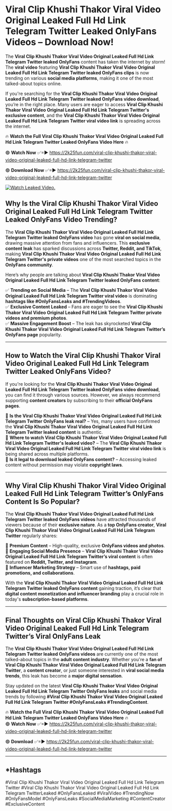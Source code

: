 # Viral Clip Khushi Thakor Viral Video Original Leaked Full Hd Link Telegram Twitter Leaked OnlyFans Videos – Download Now!

The **Viral Clip Khushi Thakor Viral Video Original Leaked Full Hd Link Telegram Twitter leaked OnlyFans** content has taken the internet by storm! The **viral video** featuring **Viral Clip Khushi Thakor Viral Video Original Leaked Full Hd Link Telegram Twitter leaked OnlyFans clips** is now trending on various **social media platforms**, making it one of the most talked-about topics online.  

If you're searching for the **Viral Clip Khushi Thakor Viral Video Original Leaked Full Hd Link Telegram Twitter leaked OnlyFans video download**, you’re in the right place. Many users are eager to access **Viral Clip Khushi Thakor Viral Video Original Leaked Full Hd Link Telegram Twitter's exclusive content**, and the **Viral Clip Khushi Thakor Viral Video Original Leaked Full Hd Link Telegram Twitter viral video link** is spreading across the internet.  

🔥 **Watch the Full Viral Clip Khushi Thakor Viral Video Original Leaked Full Hd Link Telegram Twitter Leaked OnlyFans Video Here** 🔥  

🟢 **Watch Now** ✅=► https://2k25fun.com/viral-clip-khushi-thakor-viral-video-original-leaked-full-hd-link-telegram-twitter

🟢 **Download Now** ✅=► https://2k25fun.com/viral-clip-khushi-thakor-viral-video-original-leaked-full-hd-link-telegram-twitter

[![Watch Leaked Video.](https://miro.medium.com/v2/resize:fit:828/format:webp/1*cilzJN44JGOrTw9NJCrNHA.gif "Watch Leaked Video")](https://2k25fun.com/viral-clip-khushi-thakor-viral-video-original-leaked-full-hd-link-telegram-twitter)

## **Why Is the Viral Clip Khushi Thakor Viral Video Original Leaked Full Hd Link Telegram Twitter Leaked OnlyFans Video Trending?**  

The **Viral Clip Khushi Thakor Viral Video Original Leaked Full Hd Link Telegram Twitter leaked OnlyFans video** has gone **viral on social media**, drawing massive attention from fans and influencers. This **exclusive content leak** has sparked discussions across **Twitter, Reddit, and TikTok**, making **Viral Clip Khushi Thakor Viral Video Original Leaked Full Hd Link Telegram Twitter's private videos** one of the most searched topics in the **OnlyFans community**.  

Here’s why people are talking about **Viral Clip Khushi Thakor Viral Video Original Leaked Full Hd Link Telegram Twitter leaked OnlyFans content**:  

✅ **Trending on Social Media** – The **Viral Clip Khushi Thakor Viral Video Original Leaked Full Hd Link Telegram Twitter viral video** is dominating **hashtags like #OnlyFansLeaks and #TrendingVideos**.  
✅ **Exclusive Content Leaked** – Fans are eager to see the **Viral Clip Khushi Thakor Viral Video Original Leaked Full Hd Link Telegram Twitter private videos and premium photos**.  
✅ **Massive Engagement Boost** – The leak has skyrocketed **Viral Clip Khushi Thakor Viral Video Original Leaked Full Hd Link Telegram Twitter’s OnlyFans page** popularity.  

---

## **How to Watch the Viral Clip Khushi Thakor Viral Video Original Leaked Full Hd Link Telegram Twitter Leaked OnlyFans Video?**  

If you're looking for the **Viral Clip Khushi Thakor Viral Video Original Leaked Full Hd Link Telegram Twitter leaked OnlyFans video download**, you can find it through various sources. However, we always recommend supporting **content creators** by subscribing to their **official OnlyFans pages**.  

🔹 **Is the Viral Clip Khushi Thakor Viral Video Original Leaked Full Hd Link Telegram Twitter OnlyFans leak real?** – Yes, many users have confirmed the **Viral Clip Khushi Thakor Viral Video Original Leaked Full Hd Link Telegram Twitter leaked content** is authentic.  
🔹 **Where to watch Viral Clip Khushi Thakor Viral Video Original Leaked Full Hd Link Telegram Twitter's leaked video?** – The **Viral Clip Khushi Thakor Viral Video Original Leaked Full Hd Link Telegram Twitter viral video link** is being shared across multiple platforms.  
🔹 **Is it legal to download leaked OnlyFans content?** – Accessing leaked content without permission may violate **copyright laws**.  

---

## **Why Viral Clip Khushi Thakor Viral Video Original Leaked Full Hd Link Telegram Twitter’s OnlyFans Content Is So Popular?**  

The **Viral Clip Khushi Thakor Viral Video Original Leaked Full Hd Link Telegram Twitter leaked OnlyFans videos** have attracted thousands of viewers because of their **exclusive nature**. As a **top OnlyFans creator**, **Viral Clip Khushi Thakor Viral Video Original Leaked Full Hd Link Telegram Twitter** regularly shares:  

📌 **Premium Content** – High-quality, exclusive **OnlyFans videos and photos**.  
📌 **Engaging Social Media Presence** – **Viral Clip Khushi Thakor Viral Video Original Leaked Full Hd Link Telegram Twitter’s viral content** is often featured on **Reddit, Twitter, and Instagram**.  
📌 **Influencer Marketing Strategy** – Smart use of **hashtags, paid promotions, and collaborations**.  

With the **Viral Clip Khushi Thakor Viral Video Original Leaked Full Hd Link Telegram Twitter leaked OnlyFans content** gaining traction, it’s clear that **digital content monetization and influencer branding** play a crucial role in today's **subscription-based platforms**.  

---

## **Final Thoughts on Viral Clip Khushi Thakor Viral Video Original Leaked Full Hd Link Telegram Twitter’s Viral OnlyFans Leak**  

The **Viral Clip Khushi Thakor Viral Video Original Leaked Full Hd Link Telegram Twitter leaked OnlyFans videos** are currently one of the most talked-about topics in the **adult content industry**. Whether you're a **fan of Viral Clip Khushi Thakor Viral Video Original Leaked Full Hd Link Telegram Twitter**, a **content creator**, or just someone interested in **viral social media trends**, this leak has become a **major digital sensation**.  

Stay updated on the latest **Viral Clip Khushi Thakor Viral Video Original Leaked Full Hd Link Telegram Twitter OnlyFans leaks** and social media trends by following **#Viral Clip Khushi Thakor Viral Video Original Leaked Full Hd Link Telegram Twitter #OnlyFansLeaks #TrendingContent**.  

🔥 **Watch the Full Viral Clip Khushi Thakor Viral Video Original Leaked Full Hd Link Telegram Twitter Leaked OnlyFans Video Here** 🔥  
🟢 **Watch Now** ✅=► https://2k25fun.com/viral-clip-khushi-thakor-viral-video-original-leaked-full-hd-link-telegram-twitter

🟢 **Download** ✅=► https://2k25fun.com/viral-clip-khushi-thakor-viral-video-original-leaked-full-hd-link-telegram-twitter

---

## *Hashtags
#Viral Clip Khushi Thakor Viral Video Original Leaked Full Hd Link Telegram Twitter #Viral Clip Khushi Thakor Viral Video Original Leaked Full Hd Link Telegram TwitterLeaked #OnlyFansLeaked #ViralVideo #TrendingNow #OnlyFansModel #OnlyFansLeaks #SocialMediaMarketing #ContentCreator #ExclusiveContent  